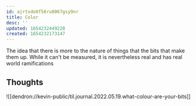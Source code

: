 ```yaml
---
id: ajrtxdo0f56ru8067gsy9nr
title: Color
desc: ''
updated: 1654232449228
created: 1654232173147
---
```


The idea that there is more to the nature of things that the bits that make them up. 
While it can't be measured, it is nevertheless real and has real world ramifications

## Thoughts
![[dendron://kevin-public/til.journal.2022.05.19.what-colour-are-your-bits]]